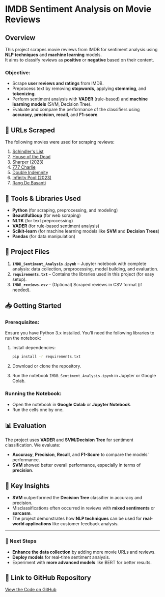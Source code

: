 # IMDB Sentiment Analysis on Movie Reviews

## Overview

This project scrapes movie reviews from IMDB for sentiment analysis using **NLP techniques** and **machine learning** models.  
It aims to classify reviews as **positive** or **negative** based on their content.

### Objective:
- Scrape **user reviews and ratings** from IMDB.
- Preprocess text by removing **stopwords**, applying **stemming**, and **tokenizing**.
- Perform sentiment analysis with **VADER** (rule-based) and **machine learning models** (SVM, Decision Tree).
- Evaluate and compare the performance of the classifiers using **accuracy**, **precision**, **recall**, and **F1-score**.

## 🔗 URLs Scraped

The following movies were used for scraping reviews:
1. [Schindler's List](https://www.imdb.com/title/tt0108052/reviews?ref_=tt_urv)
2. [House of the Dead](https://www.imdb.com/title/tt0317676/reviews?ref_=tt_urv)
3. [Sharper (2023)](https://www.imdb.com/title/tt12573454/reviews?ref_=tt_urv)
4. [777 Charlie](https://www.imdb.com/title/tt7466810/reviews?ref_=tt_urv)
5. [Double Indemnity](https://www.imdb.com/title/tt0036775/reviews?ref_=tt_urv)
6. [Infinity Pool (2023)](https://www.imdb.com/title/tt10365998/reviews?ref_=tt_urv)
7. [Rang De Basanti](https://www.imdb.com/title/tt0405508/reviews?ref_=tt_urv)

## 🧰 Tools & Libraries Used

- **Python** (for scraping, preprocessing, and modeling)
- **BeautifulSoup** (for web scraping)
- **NLTK** (for text preprocessing)
- **VADER** (for rule-based sentiment analysis)
- **Scikit-learn** (for machine learning models like **SVM** and **Decision Trees**)
- **Pandas** (for data manipulation)

## 📂 Project Files

1. **`IMDB_Sentiment_Analysis.ipynb`** – Jupyter notebook with complete analysis: data collection, preprocessing, model building, and evaluation.
2. **`requirements.txt`** – Contains the libraries used in this project (for easy setup).
3. **`IMDB_reviews.csv`** – (Optional) Scraped reviews in CSV format (if needed).

## 📥 Getting Started

### Prerequisites:
Ensure you have Python 3.x installed. You’ll need the following libraries to run the notebook:

1. Install dependencies:
    ```bash
    pip install -r requirements.txt
    ```

2. Download or clone the repository.

3. Run the notebook `IMDB_Sentiment_Analysis.ipynb` in Jupyter or Google Colab.

### Running the Notebook:
- Open the notebook in **Google Colab** or **Jupyter Notebook**.
- Run the cells one by one.

## 📊 Evaluation

The project uses **VADER** and **SVM**/**Decision Tree** for sentiment classification. We evaluate:
- **Accuracy**, **Precision**, **Recall**, and **F1-Score** to compare the models' performance.
- **SVM** showed better overall performance, especially in terms of **precision**.

## 🎯 Key Insights

- **SVM** outperformed the **Decision Tree** classifier in accuracy and precision.
- Misclassifications often occurred in reviews with **mixed sentiments** or **sarcasm**.
- The project demonstrates how **NLP techniques** can be used for **real-world applications** like customer feedback analysis.

---

### 🔄 Next Steps

- **Enhance the data collection** by adding more movie URLs and reviews.
- **Deploy models** for real-time sentiment analysis.
- Experiment with **more advanced models** like BERT for better results.

## 🔗 Link to GitHub Repository

[View the Code on GitHub](https://github.com/akhtaranease/IMDB-Sentiment-Analysis)

